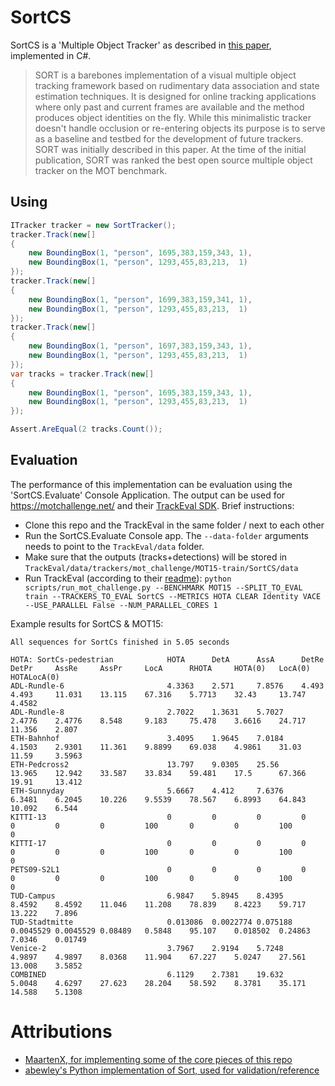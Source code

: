 # SortCS 

SortCS is a 'Multiple Object Tracker' as described in [this paper](https://arxiv.org/abs/1602.00763), implemented in C#.

> SORT is a barebones implementation of a visual multiple object tracking framework based on rudimentary data association and state estimation techniques. It is designed for online tracking applications where only past and current frames are available and the method produces object identities on the fly. While this minimalistic tracker doesn't handle occlusion or re-entering objects its purpose is to serve as a baseline and testbed for the development of future trackers.
> SORT was initially described in this paper. At the time of the initial publication, SORT was ranked the best open source multiple object tracker on the MOT benchmark.

## Using

```cs
ITracker tracker = new SortTracker();
tracker.Track(new[]
{
	new BoundingBox(1, "person", 1695,383,159,343, 1),
	new BoundingBox(1, "person", 1293,455,83,213,  1)
});
tracker.Track(new[]
{
    new BoundingBox(1, "person", 1699,383,159,341, 1),
    new BoundingBox(1, "person", 1293,455,83,213,  1)
});
tracker.Track(new[]
{
    new BoundingBox(1, "person", 1697,383,159,343, 1),
    new BoundingBox(1, "person", 1293,455,83,213,  1)
});
var tracks = tracker.Track(new[]
{
    new BoundingBox(1, "person", 1695,383,159,343, 1),
    new BoundingBox(1, "person", 1293,455,83,213,  1)
});

Assert.AreEqual(2 tracks.Count());
```

## Evaluation

The performance of this implementation can be evaluation using the 'SortCS.Evaluate' Console Application.
The output can be used for https://motchallenge.net/ and their [TrackEval SDK](https://github.com/JonathonLuiten/TrackEval/). 
Brief instructions:
- Clone this repo and the TrackEval in the same folder / next to each other
- Run the SortCS.Evaluate Console app. The `--data-folder` arguments needs to point to the `TrackEval/data` folder.
- Make sure that the outputs (tracks+detections) will be stored in `TrackEval/data/trackers/mot_challenge/MOT15-train/SortCS/data`
- Run TrackEval (according to their [readme](https://github.com/JonathonLuiten/TrackEval/blob/master/docs/MOTChallenge-Official/Readme.md)):
  `python scripts/run_mot_challenge.py --BENCHMARK MOT15 --SPLIT_TO_EVAL train --TRACKERS_TO_EVAL SortCS --METRICS HOTA CLEAR Identity VACE --USE_PARALLEL False --NUM_PARALLEL_CORES 1`

Example results for SortCS & MOT15:
```
All sequences for SortCs finished in 5.05 seconds

HOTA: SortCs-pedestrian            HOTA      DetA      AssA      DetRe     DetPr     AssRe     AssPr     LocA      RHOTA     HOTA(0)   LocA(0)   HOTALocA(0)
ADL-Rundle-6                       4.3363    2.571     7.8576    4.493     4.493     11.031    13.115    67.316    5.7713    32.43     13.747    4.4582
ADL-Rundle-8                       2.7022    1.3631    5.7027    2.4776    2.4776    8.548     9.183     75.478    3.6616    24.717    11.356    2.807
ETH-Bahnhof                        3.4095    1.9645    7.0184    4.1503    2.9301    11.361    9.8899    69.038    4.9861    31.03     11.59     3.5963
ETH-Pedcross2                      13.797    9.0305    25.56     13.965    12.942    33.587    33.834    59.481    17.5      67.366    19.91     13.412
ETH-Sunnyday                       5.6667    4.412     7.6376    6.3481    6.2045    10.226    9.5539    78.567    6.8993    64.843    10.092    6.544
KITTI-13                           0         0         0         0         0         0         0         100       0         0         100       0
KITTI-17                           0         0         0         0         0         0         0         100       0         0         100       0
PETS09-S2L1                        0         0         0         0         0         0         0         100       0         0         100       0
TUD-Campus                         6.9847    5.8945    8.4395    8.4592    8.4592    11.046    11.208    78.839    8.4223    59.717    13.222    7.896
TUD-Stadtmitte                     0.013086  0.0022774 0.075188  0.0045529 0.0045529 0.08489   0.5848    95.107    0.018502  0.24863   7.0346    0.01749
Venice-2                           3.7967    2.9194    5.7248    4.9897    4.9897    8.0368    11.904    67.227    5.0247    27.561    13.008    3.5852
COMBINED                           6.1129    2.7381    19.632    5.0048    4.6297    27.623    28.204    58.592    8.3781    35.171    14.588    5.1308
```

# Attributions

- [MaartenX, for implementing some of the core pieces of this repo](https://github.com/MaartenX/)
- [abewley's Python implementation of Sort, used for validation/reference](https://github.com/abewley/sort)
